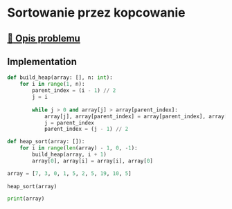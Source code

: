 # Sortowanie przez kopcowanie

## [:link: Opis problemu](../../../../algorithms/sorting/heap-sort.md)

## Implementation

```python linenums="1"
def build_heap(array: [], n: int):
    for i in range(1, n):
        parent_index = (i - 1) // 2
        j = i
        
        while j > 0 and array[j] > array[parent_index]:
            array[j], array[parent_index] = array[parent_index], array[j]
            j = parent_index
            parent_index = (j - 1) // 2

def heap_sort(array: []):
    for i in range(len(array) - 1, 0, -1):
        build_heap(array, i + 1)
        array[0], array[i] = array[i], array[0]

array = [7, 3, 0, 1, 5, 2, 5, 19, 10, 5]
    
heap_sort(array)

print(array)
```
